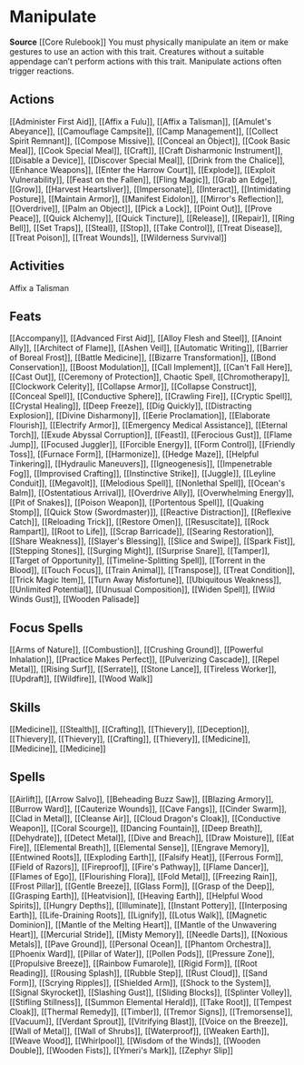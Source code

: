 ﻿---
id: '104'
name: Manipulate
rarity: Common
source: '[[DATABASE/source/Core Rulebook|Core Rulebook]]'
trait:
- Manipulate
type: Trait

---
# Manipulate

**Source** [[Core Rulebook]] 
You must physically manipulate an item or make gestures to use an action with this trait. Creatures without a suitable appendage can’t perform actions with this trait. Manipulate actions often trigger reactions.

## Actions

[[Administer First Aid]], [[Affix a Fulu]], [[Affix a Talisman]], [[Amulet's Abeyance]], [[Camouflage Campsite]], [[Camp Management]], [[Collect Spirit Remnant]], [[Compose Missive]], [[Conceal an Object]], [[Cook Basic Meal]], [[Cook Special Meal]], [[Craft]], [[Craft Disharmonic Instrument]], [[Disable a Device]], [[Discover Special Meal]], [[Drink from the Chalice]], [[Enhance Weapons]], [[Enter the Harrow Court]], [[Explode]], [[Exploit Vulnerability]], [[Feast on the Fallen]], [[Fling Magic]], [[Grab an Edge]], [[Grow]], [[Harvest Heartsliver]], [[Impersonate]], [[Interact]], [[Intimidating Posture]], [[Maintain Armor]], [[Manifest Eidolon]], [[Mirror's Reflection]], [[Overdrive]], [[Palm an Object]], [[Pick a Lock]], [[Point Out]], [[Prove Peace]], [[Quick Alchemy]], [[Quick Tincture]], [[Release]], [[Repair]], [[Ring Bell]], [[Set Traps]], [[Steal]], [[Stop]], [[Take Control]], [[Treat Disease]], [[Treat Poison]], [[Treat Wounds]], [[Wilderness Survival]]

## Activities

Affix a Talisman

## Feats

[[Accompany]], [[Advanced First Aid]], [[Alloy Flesh and Steel]], [[Anoint Ally]], [[Architect of Flame]], [[Ashen Veil]], [[Automatic Writing]], [[Barrier of Boreal Frost]], [[Battle Medicine]], [[Bizarre Transformation]], [[Bond Conservation]], [[Boost Modulation]], [[Call Implement]], [[Can't Fall Here]], [[Cast Out]], [[Ceremony of Protection]], Chaotic Spell, [[Chromotherapy]], [[Clockwork Celerity]], [[Collapse Armor]], [[Collapse Construct]], [[Conceal Spell]], [[Conductive Sphere]], [[Crawling Fire]], [[Cryptic Spell]], [[Crystal Healing]], [[Deep Freeze]], [[Dig Quickly]], [[Distracting Explosion]], [[Divine Disharmony]], [[Eerie Proclamation]], [[Elaborate Flourish]], [[Electrify Armor]], [[Emergency Medical Assistance]], [[Eternal Torch]], [[Exude Abyssal Corruption]], [[Feast]], [[Ferocious Gust]], [[Flame Jump]], [[Focused Juggler]], [[Forcible Energy]], [[Form Control]], [[Friendly Toss]], [[Furnace Form]], [[Harmonize]], [[Hedge Maze]], [[Helpful Tinkering]], [[Hydraulic Maneuvers]], [[Igneogenesis]], [[Impenetrable Fog]], [[Improvised Crafting]], [[Instinctive Strike]], [[Juggle]], [[Leyline Conduit]], [[Megavolt]], [[Melodious Spell]], [[Nonlethal Spell]], [[Ocean's Balm]], [[Ostentatious Arrival]], [[Overdrive Ally]], [[Overwhelming Energy]], [[Pit of Snakes]], [[Poison Weapon]], [[Portentous Spell]], [[Quaking Stomp]], [[Quick Stow (Swordmaster)]], [[Reactive Distraction]], [[Reflexive Catch]], [[Reloading Trick]], [[Restore Omen]], [[Resuscitate]], [[Rock Rampart]], [[Root to Life]], [[Scrap Barricade]], [[Searing Restoration]], [[Share Weakness]], [[Slayer's Blessing]], [[Slice and Swipe]], [[Spark Fist]], [[Stepping Stones]], [[Surging Might]], [[Surprise Snare]], [[Tamper]], [[Target of Opportunity]], [[Timeline-Splitting Spell]], [[Torrent in the Blood]], [[Touch Focus]], [[Train Animal]], [[Transpose]], [[Treat Condition]], [[Trick Magic Item]], [[Turn Away Misfortune]], [[Ubiquitous Weakness]], [[Unlimited Potential]], [[Unusual Composition]], [[Widen Spell]], [[Wild Winds Gust]], [[Wooden Palisade]]

## Focus Spells

[[Arms of Nature]], [[Combustion]], [[Crushing Ground]], [[Powerful Inhalation]], [[Practice Makes Perfect]], [[Pulverizing Cascade]], [[Repel Metal]], [[Rising Surf]], [[Serrate]], [[Stone Lance]], [[Tireless Worker]], [[Updraft]], [[Wildfire]], [[Wood Walk]]

## Skills

[[Medicine]], [[Stealth]], [[Crafting]], [[Thievery]], [[Deception]], [[Thievery]], [[Thievery]], [[Crafting]], [[Thievery]], [[Medicine]], [[Medicine]], [[Medicine]]

## Spells

[[Airlift]], [[Arrow Salvo]], [[Beheading Buzz Saw]], [[Blazing Armory]], [[Burrow Ward]], [[Cauterize Wounds]], [[Cave Fangs]], [[Cinder Swarm]], [[Clad in Metal]], [[Cleanse Air]], [[Cloud Dragon's Cloak]], [[Conductive Weapon]], [[Coral Scourge]], [[Dancing Fountain]], [[Deep Breath]], [[Dehydrate]], [[Detect Metal]], [[Dive and Breach]], [[Draw Moisture]], [[Eat Fire]], [[Elemental Breath]], [[Elemental Sense]], [[Engrave Memory]], [[Entwined Roots]], [[Exploding Earth]], [[Falsify Heat]], [[Ferrous Form]], [[Field of Razors]], [[Fireproof]], [[Fire's Pathway]], [[Flame Dancer]], [[Flames of Ego]], [[Flourishing Flora]], [[Fold Metal]], [[Freezing Rain]], [[Frost Pillar]], [[Gentle Breeze]], [[Glass Form]], [[Grasp of the Deep]], [[Grasping Earth]], [[Heatvision]], [[Heaving Earth]], [[Helpful Wood Spirits]], [[Hungry Depths]], [[Illuminate]], [[Instant Pottery]], [[Interposing Earth]], [[Life-Draining Roots]], [[Lignify]], [[Lotus Walk]], [[Magnetic Dominion]], [[Mantle of the Melting Heart]], [[Mantle of the Unwavering Heart]], [[Mercurial Stride]], [[Misty Memory]], [[Needle Darts]], [[Noxious Metals]], [[Pave Ground]], [[Personal Ocean]], [[Phantom Orchestra]], [[Phoenix Ward]], [[Pillar of Water]], [[Pollen Pods]], [[Pressure Zone]], [[Propulsive Breeze]], [[Rainbow Fumarole]], [[Rigid Form]], [[Root Reading]], [[Rousing Splash]], [[Rubble Step]], [[Rust Cloud]], [[Sand Form]], [[Scrying Ripples]], [[Shielded Arm]], [[Shock to the System]], [[Signal Skyrocket]], [[Slashing Gust]], [[Sliding Blocks]], [[Splinter Volley]], [[Stifling Stillness]], [[Summon Elemental Herald]], [[Take Root]], [[Tempest Cloak]], [[Thermal Remedy]], [[Timber]], [[Tremor Signs]], [[Tremorsense]], [[Vacuum]], [[Verdant Sprout]], [[Vitrifying Blast]], [[Voice on the Breeze]], [[Wall of Metal]], [[Wall of Shrubs]], [[Waterproof]], [[Weaken Earth]], [[Weave Wood]], [[Whirlpool]], [[Wisdom of the Winds]], [[Wooden Double]], [[Wooden Fists]], [[Ymeri's Mark]], [[Zephyr Slip]]